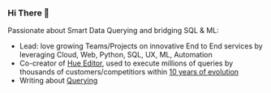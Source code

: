 ### Hi There 👋

Passionate about Smart Data Querying and bridging SQL & ML:

- Lead: love growing Teams/Projects on innovative End to End services by leveraging Cloud, Web, Python, SQL, UX, ML, Automation
- Co-creator of [Hue Editor](https://gethue.com/), used to execute millions of queries by thousands of customers/competitiors within [10 years of evolution](https://medium.com/data-querying/10-years-of-data-querying-experience-evolution-with-hue-b005382f5685) 
- Writing about [Querying](https://medium.com/data-querying)

